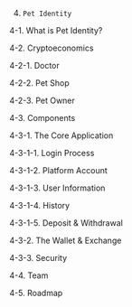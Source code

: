 4.     Pet Identity

4-1.  	What is Pet Identity?

4-2.  	Cryptoeconomics

4-2-1.  Doctor

4-2-2.  Pet Shop

4-2-3.  Pet Owner

4-3.  	Components

4-3-1.  The Core Application

4-3-1-1.       	Login Process

4-3-1-2.       	Platform Account

4-3-1-3.       	User Information

4-3-1-4.       	History

4-3-1-5.       	Deposit & Withdrawal

4-3-2.  The Wallet & Exchange

4-3-3.  Security

4-4.  	Team

4-5.  	Roadmap
